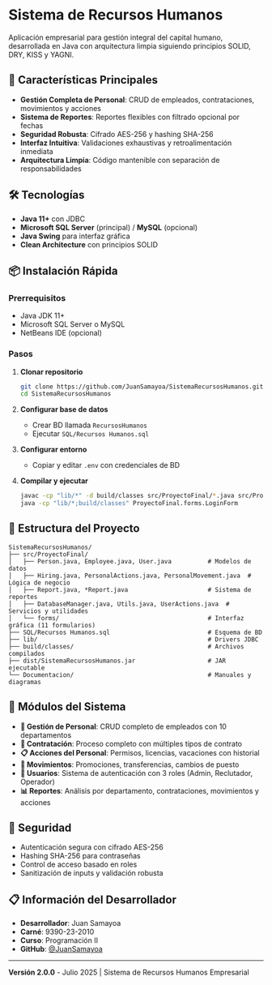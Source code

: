 # Sistema de Recursos Humanos

Aplicación empresarial para gestión integral del capital humano, desarrollada en Java con arquitectura limpia siguiendo principios SOLID, DRY, KISS y YAGNI.

## 🚀 Características Principales

- **Gestión Completa de Personal**: CRUD de empleados, contrataciones, movimientos y acciones
- **Sistema de Reportes**: Reportes flexibles con filtrado opcional por fechas
- **Seguridad Robusta**: Cifrado AES-256 y hashing SHA-256
- **Interfaz Intuitiva**: Validaciones exhaustivas y retroalimentación inmediata
- **Arquitectura Limpia**: Código mantenible con separación de responsabilidades

## 🛠️ Tecnologías

- **Java 11+** con JDBC
- **Microsoft SQL Server** (principal) / **MySQL** (opcional)
- **Java Swing** para interfaz gráfica
- **Clean Architecture** con principios SOLID

## 📦 Instalación Rápida

### Prerrequisitos

- Java JDK 11+
- Microsoft SQL Server o MySQL
- NetBeans IDE (opcional)

### Pasos

1. **Clonar repositorio**

   ```bash
   git clone https://github.com/JuanSamayoa/SistemaRecursosHumanos.git
   cd SistemaRecursosHumanos
   ```

2. **Configurar base de datos**

   - Crear BD llamada `RecursosHumanos`
   - Ejecutar `SQL/Recursos Humanos.sql`

3. **Configurar entorno**

   - Copiar y editar `.env` con credenciales de BD

4. **Compilar y ejecutar**
   ```bash
   javac -cp "lib/*" -d build/classes src/ProyectoFinal/*.java src/ProyectoFinal/forms/*.java
   java -cp "lib/*;build/classes" ProyectoFinal.forms.LoginForm
   ```

## 📁 Estructura del Proyecto

```
SistemaRecursosHumanos/
├── src/ProyectoFinal/
│   ├── Person.java, Employee.java, User.java          # Modelos de datos
│   ├── Hiring.java, PersonalActions.java, PersonalMovement.java  # Lógica de negocio
│   ├── Report.java, *Report.java                      # Sistema de reportes
│   ├── DatabaseManager.java, Utils.java, UserActions.java  # Servicios y utilidades
│   └── forms/                                         # Interfaz gráfica (11 formularios)
├── SQL/Recursos Humanos.sql                           # Esquema de BD
├── lib/                                               # Drivers JDBC
├── build/classes/                                     # Archivos compilados
├── dist/SistemaRecursosHumanos.jar                    # JAR ejecutable
└── Documentacion/                                     # Manuales y diagramas
```

## 🎯 Módulos del Sistema

- **👥 Gestión de Personal**: CRUD completo de empleados con 10 departamentos
- **📝 Contratación**: Proceso completo con múltiples tipos de contrato
- **📋 Acciones del Personal**: Permisos, licencias, vacaciones con historial
- **🔄 Movimientos**: Promociones, transferencias, cambios de puesto
- **👤 Usuarios**: Sistema de autenticación con 3 roles (Admin, Reclutador, Operador)
- **📊 Reportes**: Análisis por departamento, contrataciones, movimientos y acciones

## 🔐 Seguridad

- Autenticación segura con cifrado AES-256
- Hashing SHA-256 para contraseñas
- Control de acceso basado en roles
- Sanitización de inputs y validación robusta

## 📋 Información del Desarrollador

- **Desarrollador**: Juan Samayoa
- **Carné**: 9390-23-2010
- **Curso**: Programación II
- **GitHub**: [@JuanSamayoa](https://github.com/JuanSamayoa)

---

**Versión 2.0.0** - Julio 2025 | Sistema de Recursos Humanos Empresarial
